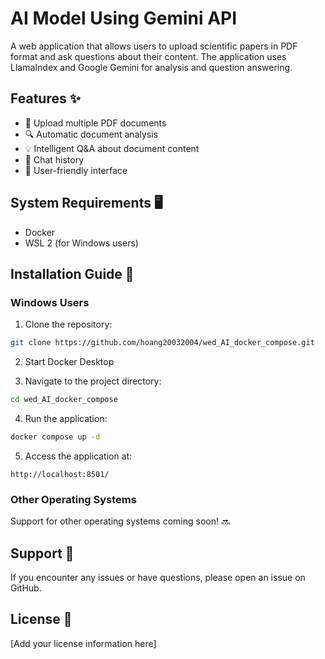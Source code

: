 # AI Model Using Gemini API

A web application that allows users to upload scientific papers in PDF format and ask questions about their content. The application uses LlamaIndex and Google Gemini for analysis and question answering.

## Features ✨

- 📄 Upload multiple PDF documents
- 🔍 Automatic document analysis
- 💡 Intelligent Q&A about document content
- 💬 Chat history
- 🎯 User-friendly interface

## System Requirements 🖥️

- Docker
- WSL 2 (for Windows users)

## Installation Guide 🚀

### Windows Users

1. Clone the repository:
```bash
git clone https://github.com/hoang20032004/wed_AI_docker_compose.git
```

2. Start Docker Desktop

3. Navigate to the project directory:
```bash
cd wed_AI_docker_compose
```

4. Run the application:
```bash
docker compose up -d
```

5. Access the application at:
```
http://localhost:8501/
```

### Other Operating Systems

Support for other operating systems coming soon! 🔜

## Support 💪

If you encounter any issues or have questions, please open an issue on GitHub.

## License 📝

[Add your license information here]